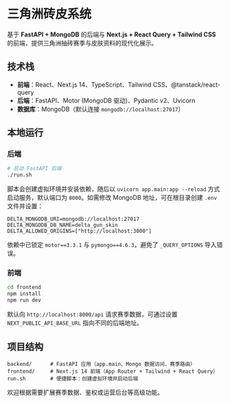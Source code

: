 # 三角洲砖皮系统

基于 **FastAPI + MongoDB** 的后端与 **Next.js + React Query + Tailwind CSS** 的前端，提供三角洲抽砖赛季与皮肤资料的现代化展示。

## 技术栈

- **前端**：React、Next.js 14、TypeScript、Tailwind CSS、@tanstack/react-query
- **后端**：FastAPI、Motor (MongoDB 驱动)、Pydantic v2、Uvicorn
- **数据库**：MongoDB（默认连接 `mongodb://localhost:27017`）

## 本地运行

### 后端

```bash
# 启动 FastAPI 后端
./run.sh
```

脚本会创建虚拟环境并安装依赖，随后以 `uvicorn app.main:app --reload` 方式启动服务，默认端口为 `8000`。如需修改 MongoDB 地址，可在根目录创建 `.env` 文件并设置：

```
DELTA_MONGODB_URI=mongodb://localhost:27017
DELTA_MONGODB_DB_NAME=delta_gun_skin
DELTA_ALLOWED_ORIGINS=["http://localhost:3000"]
```

依赖中已锁定 `motor==3.3.1` 与 `pymongo==4.6.3`，避免了 `_QUERY_OPTIONS` 导入错误。

### 前端

```bash
cd frontend
npm install
npm run dev
```

默认向 `http://localhost:8000/api` 请求赛季数据，可通过设置 `NEXT_PUBLIC_API_BASE_URL` 指向不同的后端地址。

## 项目结构

```
backend/      # FastAPI 应用（app.main、Mongo 数据访问、赛季路由）
frontend/     # Next.js 14 前端（App Router + Tailwind + React Query）
run.sh        # 便捷脚本：创建虚拟环境并启动后端
```

欢迎根据需要扩展赛季数据、鉴权或运营后台等高级功能。

